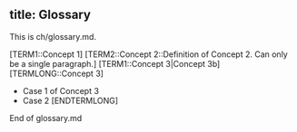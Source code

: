 title: Glossary
---
This is ch/glossary.md.

[TERM1::Concept 1]
[TERM2::Concept 2::Definition of Concept 2. Can only be a single paragraph.]
[TERM1::Concept 3|Concept 3b]
[TERMLONG::Concept 3]
- Case 1 of Concept 3
- Case 2
[ENDTERMLONG]

End of glossary.md
